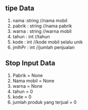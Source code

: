 ## tipe Data
1. nama   :string //nama mobil
2. pabrik : string //nama pabrik
3. warna  : string //warna mobil
4. tahun  : int //tahun 
5. kode   : int //kode mobil selalu unik
6. jmlhPr : int //jumlah penjualan

 ## Stop Input Data
 1. Pabrik = None
 2. Nama mobil = None
 3. warna = None
 4. tahun = 0
 5. kode = 0
 6. jumlah produk yang terjual = 0
